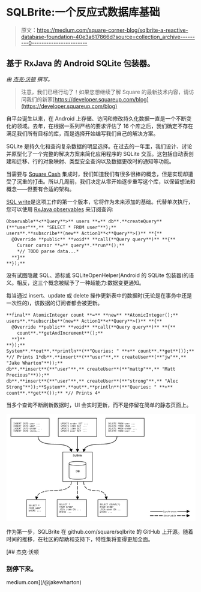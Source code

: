 # SQLBrite:一个反应式数据库基础

> 原文：<https://medium.com/square-corner-blog/sqlbrite-a-reactive-database-foundation-40e3a617866d?source=collection_archive---------0----------------------->

## 基于 RxJava 的 Android SQLite 包装器。

*由* [*杰克·沃顿*](https://medium.com/u/8ddd94878165?source=post_page-----40e3a617866d--------------------------------) *撰写。*

> 注意，我们已经行动了！如果您想继续了解 Square 的最新技术内容，请访问我们的新家[https://developer.squareup.com/blog](https://developer.squareup.com/blog)

自平台诞生以来，在 Android 上存储、访问和修改持久化数据一直是一个不断变化的领域。去年，在根据一系列严格的要求评估了 16 个库之后，我们确定不存在满足我们所有目标的库，而是选择开始编写我们自己的解决方案。

SQLite 是持久化和查询复杂数据的明显选择。在过去的一年里，我们设计、讨论并原型化了一个完整的解决方案来简化应用程序的 SQLite 交互。这包括自动表创建和迁移、行的对象映射、类型安全查询以及数据更改时的通知等功能。

当需要与 [Square Cash](https://square.com/cash) 集成时，我们知道我们有很多很棒的概念，但是实现却遭受了沉重的打击。所以几周前，我们决定从零开始逐步重写这个库，以保留想法和概念——但要有合适的架构。

[SQL write](https://github.com/square/sqlbrite)是这项工作的第一个版本，它将作为未来添加的基础。代替单次执行，您可以使用 [RxJava observables](https://github.com/ReactiveX/RxJava/) 来订阅查询:

```
Observable**<**Query**>** users **=** db**.**createQuery**(**"user"**,** "SELECT * FROM user"**);**
users**.**subscribe**(new** Action1**<**Query**>()** **{**
  @Override **public** **void** **call(**Query query**)** **{**
    Cursor cursor **=** query**.**run**();**
    *// TODO parse data...*
  **}**
**});**
```

没有试图隐藏 SQL、游标或 SQLiteOpenHelper(Android 的 SQLite 包装器)的语义。相反，这三个概念被赋予了一种超能力:数据变更通知。

每当通过 insert、update 或 delete 操作更新表中的数据时(无论是在事务中还是一次性的)，该数据的订阅者都会被更新。

```
**final** AtomicInteger count **=** **new** **AtomicInteger();**
users**.**subscribe**(new** Action1**<**Query**>()** **{**
  @Override **public** **void** **call(**Query query**)** **{**
    count**.**getAndIncrement**();**
  **}**
**});**
System**.**out**.**println**(**"Queries: " **+** count**.**get**());** *// Prints 1*db**.**insert**(**"user"**,** createUser**(**"jw"**,** "Jake Wharton"**));**
db**.**insert**(**"user"**,** createUser**(**"mattp"**,** "Matt Precious"**));**
db**.**insert**(**"user"**,** createUser**(**"strong"**,** "Alec Strong"**));**System**.**out**.**println**(**"Queries: " **+** count**.**get**());** *// Prints 4*
```

当多个查询不断刷新数据时，UI 会实时更新，而不是停留在简单的静态页面上。

![](img/c7778e0e4d15ad44c3a8cb535835df95.png)

作为第一步，SQLBrite 在 github.com/square/sqlbrite 的 GitHub 上开源。随着时间的推移，在社区的帮助和支持下，特性集将变得更加全面。

[](/@jakewharton) [## 杰克·沃顿

### 别停下来。

medium.com](/@jakewharton)